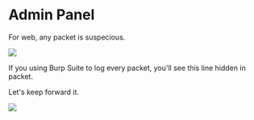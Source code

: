 # **Admin Panel**

For web, any packet is suspecious.

![](https://i.imgur.com/xm4pElp.png)

If you using Burp Suite to log every packet, you'll see this line hidden in packet.

Let's keep forward it.

![](https://i.imgur.com/mN38uZH.png)




